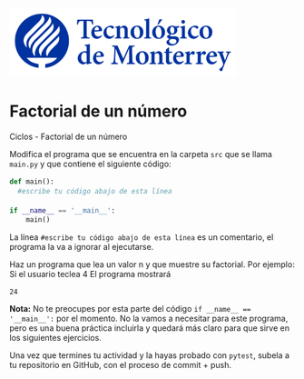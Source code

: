 ![Tec de Monterrey](images/logotecmty.png)
# Factorial de un número
Ciclos - Factorial de un número

Modifica el programa que se encuentra en la carpeta `src` que se llama `main.py` y que contiene el siguiente código:

```python
def main():
  #escribe tu código abajo de esta línea

if __name__ == '__main__':
    main()
```

La línea `#escribe tu código abajo de esta línea` es un comentario, el programa la va a ignorar al ejecutarse.

Haz un programa que lea un valor n y que muestre su factorial.
Por ejemplo: 
Si el usuario teclea 4
El programa mostrará

```plaintext
24
```

**Nota:** No te preocupes por esta parte del código `if __name__ == '__main__':` por el momento. No la vamos a necesitar para este programa, pero es una buena práctica incluirla y quedará más claro para que sirve en los siguientes ejercicios.

Una vez que termines tu actividad y la hayas probado con `pytest`, subela a tu repositorio en GitHub, con el proceso de commit + push.
